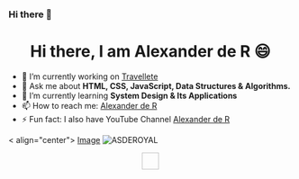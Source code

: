 ### Hi there 👋

<!--
**asderoyal/asderoyal** is a ✨ _special_ ✨ repository because its `README.md` (this file) appears on your GitHub profile.

Here are some ideas to get you started:

- 🔭 I’m currently working on ...
- 🌱 I’m currently learning ...
- 👯 I’m looking to collaborate on ...
- 🤔 I’m looking for help with ...
- 💬 Ask me about ...
- 📫 How to reach me: ...
- 😄 Pronouns: ...
- ⚡ Fun fact: ...
-->

<h1 align="center">Hi there, I am Alexander de R 😄 </h1>

- 🔭 I’m currently working on <a href="https://travellete.com" target="_blank">Travellete</a>
- 💬 Ask me about <strong>HTML, CSS, JavaScript, Data Structures & Algorithms.</strong>
- 🌱 I’m currently learning <strong>System Design & Its Applications</strong>
- 📫 How to reach me: <a href="https://www.linkedin.com/in/alexander-royal/" target="_blank">Alexander de R</a>
- ⚡ Fun fact: I also have YouTube Channel <a href="https://youtube.com/royal-academy" target="_blank">Alexander de R</a>

< align="center">
  <a href="https://www.youtube.com/royal-academy" target="_blank">Image</a>
  <img src="https://github-readme.stats.vercel.app/api?username=asderoyal&show_icons-true" alt="ASDEROYAL">
</p>

<p align="center">
  <a href="https://www.linkedin.com/in/alexander-royal/"><img src"https://cdn.jsdeliver.net/npm/simple-icons@3.0.1/icons/linkedin.svg" height="30" width="30"></a>
</p>
  
